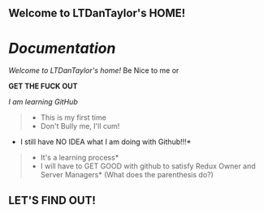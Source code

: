 ## Welcome to LTDanTaylor's HOME!

  # ***Documentation***

  *Welcome to LTDanTaylor's home!* Be Nice to me or

  **GET THE FUCK OUT**
  
  *I am learning GitHub*
  > * This is my first time
  > * Don't Bully me, I'll cum!

* I still have NO IDEA what I am doing with Github!!!*
>* It's a learning process*
>* I will have to GET GOOD with github to satisfy Redux Owner and Server Managers*
>(What does the parenthesis do?)
## LET'S FIND OUT!
